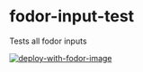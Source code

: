 # fodor-input-test
Tests all fodor inputs

[![deploy-with-fodor-image](https://img.shields.io/badge/Install%20on%20DigitalOcean-with%20Fodor.xyz-cc382c.svg)](https://fodor.xyz/provision/ashleyhindle/fodor-input-test)
